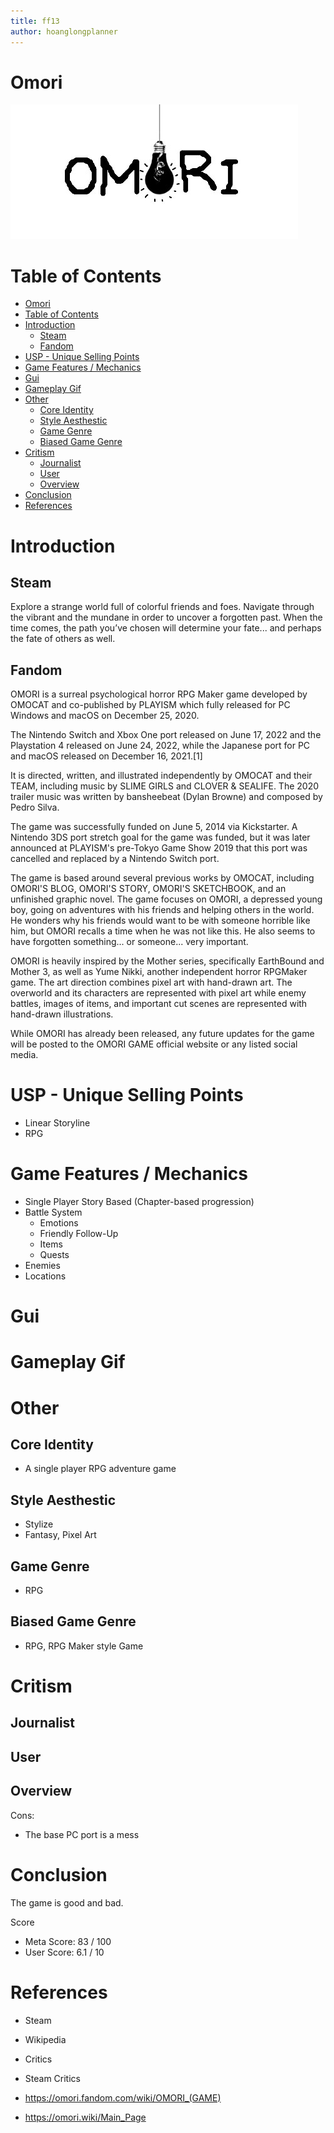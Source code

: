 ```yaml
---
title: ff13
author: hoanglongplanner
---
```


# Omori

![Alt text](image/omori-header.jpg)

# Table of Contents
- [Omori](#omori)
- [Table of Contents](#table-of-contents)
- [Introduction](#introduction)
  - [Steam](#steam)
  - [Fandom](#fandom)
- [USP - Unique Selling Points](#usp---unique-selling-points)
- [Game Features / Mechanics](#game-features--mechanics)
- [Gui](#gui)
- [Gameplay Gif](#gameplay-gif)
- [Other](#other)
  - [Core Identity](#core-identity)
  - [Style Aesthestic](#style-aesthestic)
  - [Game Genre](#game-genre)
  - [Biased Game Genre](#biased-game-genre)
- [Critism](#critism)
  - [Journalist](#journalist)
  - [User](#user)
  - [Overview](#overview)
- [Conclusion](#conclusion)
- [References](#references)

# Introduction
## Steam
Explore a strange world full of colorful friends and foes. Navigate through the vibrant and the mundane in order to uncover a forgotten past. When the time comes, the path you’ve chosen will determine your fate... and perhaps the fate of others as well.

## Fandom
OMORI is a surreal psychological horror RPG Maker game developed by OMOCAT and co-published by PLAYISM which fully released for PC Windows and macOS on December 25, 2020.

The Nintendo Switch and Xbox One port released on June 17, 2022 and the Playstation 4 released on June 24, 2022, while the Japanese port for PC and macOS released on December 16, 2021.[1]

It is directed, written, and illustrated independently by OMOCAT and their TEAM, including music by SLIME GIRLS and CLOVER & SEALIFE. The 2020 trailer music was written by bansheebeat (Dylan Browne) and composed by Pedro Silva.

The game was successfully funded on June 5, 2014 via Kickstarter. A Nintendo 3DS port stretch goal for the game was funded, but it was later announced at PLAYISM's pre-Tokyo Game Show 2019 that this port was cancelled and replaced by a Nintendo Switch port.

The game is based around several previous works by OMOCAT, including OMORI'S BLOG, OMORI'S STORY, OMORI'S SKETCHBOOK, and an unfinished graphic novel. The game focuses on OMORI, a depressed young boy, going on adventures with his friends and helping others in the world. He wonders why his friends would want to be with someone horrible like him, but OMORI recalls a time when he was not like this. He also seems to have forgotten something... or someone... very important.

OMORI is heavily inspired by the Mother series, specifically EarthBound and Mother 3, as well as Yume Nikki, another independent horror RPGMaker game. The art direction combines pixel art with hand-drawn art. The overworld and its characters are represented with pixel art while enemy battles, images of items, and important cut scenes are represented with hand-drawn illustrations.

While OMORI has already been released, any future updates for the game will be posted to the OMORI GAME official website or any listed social media.

# USP - Unique Selling Points
- Linear Storyline
- RPG

# Game Features / Mechanics
- Single Player Story Based (Chapter-based progression)
- Battle System
  - Emotions
  - Friendly Follow-Up
  - Items
  - Quests
- Enemies
- Locations

# Gui

# Gameplay Gif

# Other
## Core Identity
- A single player RPG adventure game

## Style Aesthestic
- Stylize
- Fantasy, Pixel Art

## Game Genre
- RPG

## Biased Game Genre
- RPG, RPG Maker style Game

# Critism
## Journalist
## User

## Overview

Cons:
- The base PC port is a mess

# Conclusion
The game is good and bad.

Score 
- Meta Score: 83 / 100
- User Score: 6.1 / 10

# References
- Steam
- Wikipedia
- Critics
- Steam Critics

- https://omori.fandom.com/wiki/OMORI_(GAME)

- https://omori.wiki/Main_Page